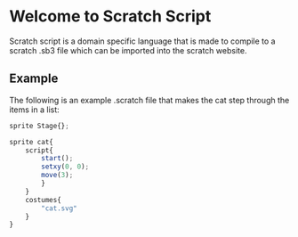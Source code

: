 # Welcome to Scratch Script

Scratch script is a domain specific language that is made to compile to a scratch .sb3 file which can be imported into the scratch website.

## Example

The following is an example .scratch file that makes the cat step through the items in a list:

```js linenums="1"
sprite Stage{};

sprite cat{
    script{
        start();
        setxy(0, 0);
        move(3);
        }
    }
    costumes{
        "cat.svg"
    }
}
```